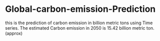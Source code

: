 # Global-carbon-emission-Prediction
this is the prediction of carbon emission in billion metric tons using Time series.
The estimated Carbon emission in 2050 is 15.42 billion metric ton. (approx)
